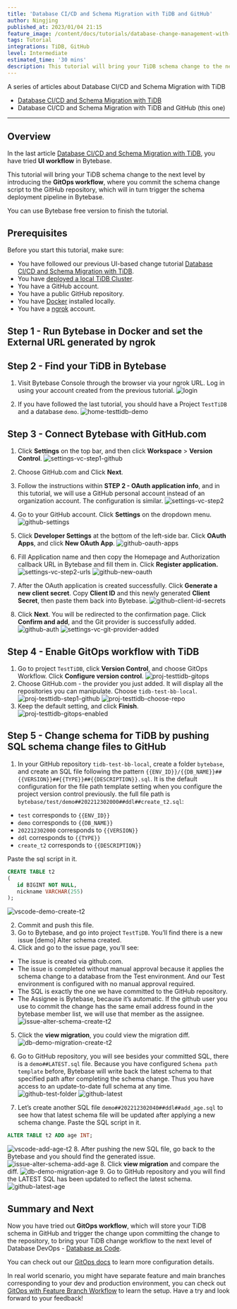 ```yaml
---
title: 'Database CI/CD and Schema Migration with TiDB and GitHub'
author: Ningjing
published_at: 2023/01/04 21:15
feature_image: /content/docs/tutorials/database-change-management-with-tidb-and-github/db-change-tidb-github.webp
tags: Tutorial
integrations: TiDB, GitHub
level: Intermediate
estimated_time: '30 mins'
description: This tutorial will bring your TiDB schema change to the next level by introducing the GitOps workflow, where you commit the schema change script to the GitHub repository, which will in turn trigger the schema deployment pipeline in Bytebase.
---
```


A series of articles about Database CI/CD and Schema Migration with TiDB

- [Database CI/CD and Schema Migration with TiDB](/docs/tutorials/database-change-management-with-tidb)
- Database CI/CD and Schema Migration with TiDB and GitHub (this one)

---

## Overview

In the last article [Database CI/CD and Schema Migration with TiDB](/docs/tutorials/database-change-management-with-tidb), you have tried **UI workflow** in Bytebase.

This tutorial will bring your TiDB schema change to the next level by introducing the **GitOps workflow**, where you commit the schema change script to the GitHub repository, which will in turn trigger the schema deployment pipeline in Bytebase.

You can use Bytebase free version to finish the tutorial.

## Prerequisites

Before you start this tutorial, make sure:

- You have followed our previous UI-based change tutorial [Database CI/CD and Schema Migration with TiDB](/docs/tutorials/database-change-management-with-tidb).
- You have [deployed a local TiDB Cluster](https://docs.pingcap.com/tidb/stable/quick-start-with-tidb).
- You have a GitHub account.
- You have a public GitHub repository.
- You have [Docker](https://www.docker.com/) installed locally.
- You have a [ngrok](http://ngrok.com/) account.

## Step 1 - Run Bytebase in Docker and set the External URL generated by ngrok

<IncludeBlock url="/docs/get-started/install/vcs-with-ngrok"></IncludeBlock>

## Step 2 - Find your TiDB in Bytebase

1. Visit Bytebase Console through the browser via your ngrok URL. Log in using your account created from the previous tutorial.
   ![login](/content/docs/tutorials/database-change-management-with-tidb-and-github/login.webp)

2. If you have followed the last tutorial, you should have a Project `TestTiDB` and a database `demo`.
   ![home-testtidb-demo](/content/docs/tutorials/database-change-management-with-tidb-and-github/home-testtidb-demo.webp)

## Step 3 - Connect Bytebase with GitHub.com

1. Click **Settings** on the top bar, and then click **Workspace** > **Version Control**.
   ![settings-vc-step1-github](/content/docs/tutorials/database-change-management-with-tidb-and-github/settings-vc-step1-github.webp)

2. Choose GitHub.com and Click **Next**.

3. Follow the instructions within **STEP 2 - OAuth application info**, and in this tutorial, we will use a GitHub personal account instead of an organization account. The configuration is similar.
   ![settings-vc-step2](/content/docs/tutorials/database-change-management-with-tidb-and-github/settings-vc-step2.webp)

4. Go to your GitHub account. Click **Settings** on the dropdown menu.
   ![github-settings](/content/docs/tutorials/database-change-management-with-tidb-and-github/github-settings.webp)

5. Click **Developer Settings** at the bottom of the left-side bar. Click **OAuth Apps**, and click **New OAuth App**.
   ![github-oauth-apps](/content/docs/tutorials/database-change-management-with-tidb-and-github/github-oauth-apps.webp)

6. Fill Application name and then copy the Homepage and Authorization callback URL in Bytebase and fill them in. Click **Register application.**
   ![settings-vc-step2-urls](/content/docs/tutorials/database-change-management-with-tidb-and-github/settings-vc-step2-urls.webp)
   ![github-new-oauth](/content/docs/tutorials/database-change-management-with-tidb-and-github/github-new-oauth.webp)

7. After the OAuth application is created successfully. Click **Generate a new client secret**. Copy **Client ID** and this newly generated **Client Secret**, then paste them back into Bytebase.
   ![github-client-id-secrets](/content/docs/tutorials/database-change-management-with-tidb-and-github/github-client-id-secrets.webp)

8. Click **Next**. You will be redirected to the confirmation page. Click **Confirm and add**, and the Git provider is successfully added.
   ![github-auth](/content/docs/tutorials/database-change-management-with-tidb-and-github/github-auth.webp)
   ![settings-vc-git-provider-added](/content/docs/tutorials/database-change-management-with-tidb-and-github/settings-vc-git-provider-added.webp)

## Step 4 - Enable GitOps workflow with TiDB

1. Go to project `TestTiDB`, click **Version Control**, and choose GitOps Workflow. Click **Configure version control**.
   ![proj-testtidb-gitops](/content/docs/tutorials/database-change-management-with-tidb-and-github/proj-testtidb-gitops.webp)
2. Choose GitHub.com - the provider you just added. It will display all the repositories you can manipulate. Choose `tidb-test-bb-local`.
   ![proj-testtidb-step1-github](/content/docs/tutorials/database-change-management-with-tidb-and-github/proj-testtidb-step1-github.webp)
   ![proj-testtidb-choose-repo](/content/docs/tutorials/database-change-management-with-tidb-and-github/proj-testtidb-choose-repo.webp)
3. Keep the default setting, and click **Finish**.
   ![proj-testtidb-gitops-enabled](/content/docs/tutorials/database-change-management-with-tidb-and-github/proj-testtidb-gitops-enabled.webp)

## Step 5 - Change schema for TiDB by pushing SQL schema change files to GitHub

1. In your GitHub repository `tidb-test-bb-local`, create a folder `bytebase`, and create an SQL file following the pattern `{{ENV_ID}}/{{DB_NAME}}##{{VERSION}}##{{TYPE}}##{{DESCRIPTION}}.sql`. It is the default configuration for the file path template setting when you configure the project version control previously. the full file path is `bytebase/test/demo##202212302000##ddl##create_t2.sql`:

- `test` corresponds to `{{ENV_ID}}`
- `demo` corresponds to `{{DB_NAME}}`
- `202212302000` corresponds to `{{VERSION}}`
- `ddl` corresponds to `{{TYPE}}`
- `create_t2` corresponds to `{{DESCRIPTION}}`

Paste the sql script in it.

```sql
CREATE TABLE t2
(
   id BIGINT NOT NULL,
   nickname VARCHAR(255)
);
```

![vscode-demo-create-t2](/content/docs/tutorials/database-change-management-with-tidb-and-github/vscode-demo-create-t2.webp)

2. Commit and push this file.
3. Go to Bytebase, and go into project `TestTiDB`. You’ll find there is a new issue [demo] Alter schema created.
4. Click and go to the issue page, you’ll see:

- The issue is created via github.com.
- The issue is completed without manual approval because it applies the schema change to a database from the Test environment. And our Test environment is configured with no manual approval required.
- The SQL is exactly the one we have committed to the GitHub repository.
- The Assignee is Bytebase, because it’s automatic. If the github user you use to commit the change has the same email address found in the bytebase member list, we will use that member as the assignee.
  ![issue-alter-schema-create-t2](/content/docs/tutorials/database-change-management-with-tidb-and-github/issue-alter-schema-create-t2.webp)

5. Click the **view migration**, you could view the migration diff.
   ![db-demo-migration-create-t2](/content/docs/tutorials/database-change-management-with-tidb-and-github/db-demo-migration-create-t2.webp)

6. Go to GitHub repository, you will see besides your committed SQL, there is a `demo##LATEST.sql` file. Because you have configured `Schema path template` before, Bytebase will write back the latest schema to that specified path after completing the schema change. Thus you have access to an update-to-date full schema at any time.
   ![github-test-folder](/content/docs/tutorials/database-change-management-with-tidb-and-github/github-test-folder.webp)
   ![github-latest](/content/docs/tutorials/database-change-management-with-tidb-and-github/github-latest.webp)

7. Let’s create another SQL file `demo##202212302040##ddl##add_age.sql` to see how that latest schema file will be updated after applying a new schema change. Paste the SQL script in it.

```sql
ALTER TABLE t2 ADD age INT;
```

![vscode-add-age-t2](/content/docs/tutorials/database-change-management-with-tidb-and-github/vscode-add-age-t2.webp) 8. After pushing the new SQL file, go back to the Bytebase and you should find the generated issue.
![issue-alter-schema-add-age](/content/docs/tutorials/database-change-management-with-tidb-and-github/issue-alter-schema-add-age.webp) 8. Click **view migration** and compare the diff.
![db-demo-migration-age](/content/docs/tutorials/database-change-management-with-tidb-and-github/db-demo-migration-age.webp) 9. Go to GitHub repository and you will find the LATEST SQL has been updated to reflect the latest schema.
![github-latest-age](/content/docs/tutorials/database-change-management-with-tidb-and-github/github-latest-age.webp)

## Summary and Next

Now you have tried out **GitOps workflow**, which will store your TiDB schema in GitHub and trigger the change upon committing the change to the repository, to bring your TiDB change workflow to the next level of Database DevOps - [Database as Code](/blog/database-as-code).

You can check out our [GitOps docs](/docs/vcs-integration/overview) to learn more configuration details.

In real world scenario, you might have separate feature and main branches corresponding to your dev and production environment, you can check out [GitOps with Feature Branch Workflow](/docs/how-to/workflow/gitops-feature-branch) to learn the setup. Have a try and look forward to your feedback!
